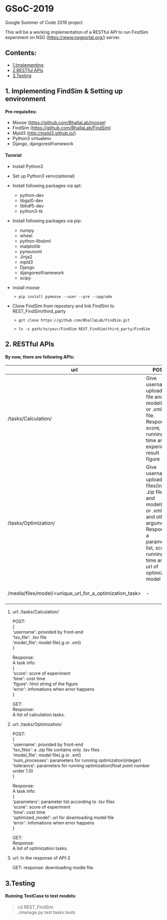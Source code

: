 # GSoC-2019
Google Summer of Code 2019 project

This will be a working implementation of a RESTful API to run FindSim experiment on NSG (https://www.nsgportal.org/) server.


## Contents:

* [1.Implementing](#1)
* [2.RESTful APIs](#2)
* [3.Testing](#3)


<h2 id="1">1. Implementing FindSim & Setting up environment</h2>

#### Pre-requisites:

- Moose (https://github.com/BhallaLab/moose)
- FindSim (https://github.com/BhallaLab/FindSim)
- Mpld3 (http://mpld3.github.io/)
- Python3 virtualenv
- Django, djangorestframework

#### Turorial
- Install Python3
- Set up Python3 venv(optional)
- Install following packages via apt:
    + python-dev
    + libgsl0-dev
    + libhdf5-dev
    + python3-tk
- Install following packages via pip:  
    + numpy
    + wheel
    + python-libsbml
    + matplotlib
    + pyneuroml
    + Jinja2
    + mpld3
    + Django
    + djangorestframework
    + scipy

- install moose
```
    > pip install pymoose --user --pre --upgrade
```
- Clone FindSim from repostory and link FindSim to REST_FindSim/third_party
```
    > git clone https://github.com/BhallaLab/FindSim.git

    > ln -s path/to/your/FindSim REST_FindSim/third_party/FindSim
```

<h2 id="2">2. RESTful APIs</h2>


 #### By now, there are following APIs:  

|  url   | POST | GET |
|  ----  | ----  | ---- |
| /tasks/Calculation/ | Give username, upload .tsv file and model(.g or .xml) file.<br>Response score, running time and experiemnt result figure |  response all calculation tasks|
| /tasks/Optimization/ | Give username, upload .tsv files(in a .zip file) and model(.g or .xml) file and other arguments.<br>Response a parameters list, score, running time and url of optimized model file |  response all Optimization tasks|
| /media/files/model/<unique_url_for_a_optimization_task> | - | Download optimized model file |


1. url: /tasks/Calculation/

    POST:  
    {  
    'username': provided by front-end  
    'tsv_file': .tsv file  
    'model_file': model file(.g or .xml)  
    }  


    Response:  
    A task info:  
    {  
    'score': score of experiment  
    'time': cost time  
    'figure': html string of the figure  
    'error': infomations when error happens  
    }  

    GET:  
    Response:  
    A list of calculation tasks.  

2. url: /tasks/Optimization/

    POST:  
    {  
    'username': provided by front-end  
    'tsv_files': a .zip file contains only .tsv files  
    'model_file': model file(.g or .xml)  
    'num_processes': parameters for running optimization(integer)  
    'tolerance': parameters for running optimization(float point number under 1.0)  
    }  

    Response:  
    A task info:  
    {  
    'parameters': parameter list according to .tsv files  
    'score': score of experiment  
    'time': cost time  
    'optimized_model': url for downloading model file  
    'error': infomations when error happens  
    }  

    GET:  
    Response:  
    A list of optimization tasks.  

3. url: In the response of API-2

    GET:
    response: downloading modle file.



<h2 id="3">3.Testing</h2>

#### Running TestCase to test models:

> cd REST_FindSim  
> ./manage.py test tasks.tests  
